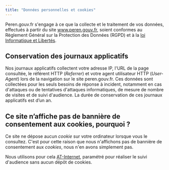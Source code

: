 ```yaml
---
title: "Données personnelles et cookies"
---
```

Peren.gouv.fr s'engage à ce que la collecte et le traitement de vos données, effectués à partir du site www.peren.gouv.fr, soient conformes au Règlement Général sur la Protection des Données (RGPD) et à la [loi Informatique et Libertés][1].


[1]: https://www.cnil.fr/fr/la-loi-informatique-et-libertes


## Conservation des journaux applicatifs

Nos journaux applicatifs collectent votre adresse IP, l'URL de la page consultée, le référent HTTP (_Referrer_) et votre agent utilisateur HTTP (_User-Agent_) lors de la navigation sur le site peren.gouv.fr. Ces données sont collectées pour les seuls besoins de réponse à incident, notamment en cas d'attaques ou de tentatives d'attaques informatiques, de mesure de nombre de visites et de suivi d'audience. La durée de conservation de ces journaux applicatifs est d’un an.


## Ce site n’affiche pas de bannière de consentement aux cookies, pourquoi ?

Ce site ne dépose aucun _cookie_ sur votre ordinateur lorsque vous le consultez. C'est pour cette raison que nous n'affichons pas de bannière de consentement aux _cookies_, nous n'en avons simplement pas.

Nous utilisons pour cela [AT-Internet](https://www.atinternet.com/), paramétré pour réaliser le suivi d'audience sans aucun dépôt de cookies.